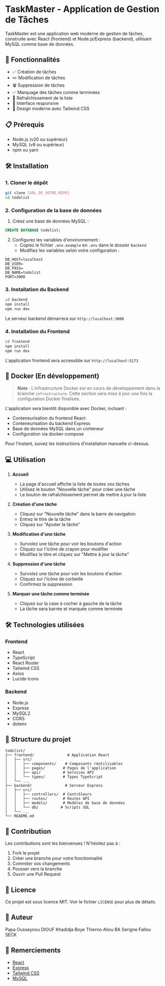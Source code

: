 # TaskMaster - Application de Gestion de Tâches

TaskMaster est une application web moderne de gestion de tâches, construite avec React (frontend) et Node.js/Express (backend), utilisant MySQL comme base de données.

## 🚀 Fonctionnalités

- ✅ Création de tâches
- ✏️ Modification de tâches
- 🗑️ Suppression de tâches
- ✅ Marquage des tâches comme terminées
- 🔄 Rafraîchissement de la liste
- 📱 Interface responsive
- 🎨 Design moderne avec Tailwind CSS

## 📋 Prérequis

- Node.js (v20 ou supérieur)
- MySQL (v8 ou supérieur)
- npm ou yarn

## 🛠️ Installation

### 1. Cloner le dépôt

```bash
git clone [URL_DE_VOTRE_REPO]
cd todolist
```

### 2. Configuration de la base de données

1. Créez une base de données MySQL :

```sql
CREATE DATABASE todolist;
```

2. Configurez les variables d'environnement :
   - Copiez le fichier `.env.example` en `.env` dans le dossier `backend`
   - Modifiez les variables selon votre configuration :

```env
DB_HOST=localhost
DB_USER=
DB_PASS=
DB_NAME=todolist
PORT=3000
```

### 3. Installation du Backend

```bash
cd backend
npm install
npm run dev
```

Le serveur backend démarrera sur `http://localhost:3000`

### 4. Installation du Frontend

```bash
cd frontend
npm install
npm run dev
```

L'application frontend sera accessible sur `http://localhost:5173`

## 🐳 Docker (En développement)

> **Note** : L'infrastructure Docker est en cours de développement dans la branche `infrastructure`.
> Cette section sera mise à jour une fois la configuration Docker finalisée.

L'application sera bientôt disponible avec Docker, incluant :

- Conteneurisation du frontend React
- Conteneurisation du backend Express
- Base de données MySQL dans un conteneur
- Configuration via docker-compose

Pour l'instant, suivez les instructions d'installation manuelle ci-dessus.

## 💻 Utilisation

1. **Accueil**

   - La page d'accueil affiche la liste de toutes vos tâches
   - Utilisez le bouton "Nouvelle tâche" pour créer une tâche
   - Le bouton de rafraîchissement permet de mettre à jour la liste

2. **Création d'une tâche**

   - Cliquez sur "Nouvelle tâche" dans la barre de navigation
   - Entrez le titre de la tâche
   - Cliquez sur "Ajouter la tâche"

3. **Modification d'une tâche**

   - Survolez une tâche pour voir les boutons d'action
   - Cliquez sur l'icône de crayon pour modifier
   - Modifiez le titre et cliquez sur "Mettre à jour la tâche"

4. **Suppression d'une tâche**

   - Survolez une tâche pour voir les boutons d'action
   - Cliquez sur l'icône de corbeille
   - Confirmez la suppression

5. **Marquer une tâche comme terminée**
   - Cliquez sur la case à cocher à gauche de la tâche
   - La tâche sera barrée et marquée comme terminée

## 🛠️ Technologies utilisées

### Frontend

- React
- TypeScript
- React Router
- Tailwind CSS
- Axios
- Lucide Icons

### Backend

- Node.js
- Express
- MySQL2
- CORS
- dotenv

## 📁 Structure du projet

```text
todolist/
├── frontend/               # Application React
│   ├── src/
│   │   ├── components/    # Composants réutilisables
│   │   ├── pages/        # Pages de l'application
│   │   ├── api/          # Services API
│   │   └── types/        # Types TypeScript
│   └── ...
├── backend/               # Serveur Express
│   ├── src/
│   │   ├── controllers/  # Contrôleurs
│   │   ├── routes/       # Routes API
│   │   ├── models/       # Modèles de base de données
│   │   └── db/          # Scripts SQL
│   └── ...
└── README.md
```

## 🤝 Contribution

Les contributions sont les bienvenues ! N'hésitez pas à :

1. Fork le projet
2. Créer une branche pour votre fonctionnalité
3. Commiter vos changements
4. Pousser vers la branche
5. Ouvrir une Pull Request

## 📝 Licence

Ce projet est sous licence MIT. Voir le fichier `LICENSE` pour plus de détails.

## 👥 Auteur

Papa Ousseynou DIOUF
Khadidja Boye
Thierno Aliou BA
Serigne Fallou SECK

## 🙏 Remerciements

- [React](https://reactjs.org/)
- [Express](https://expressjs.com/)
- [Tailwind CSS](https://tailwindcss.com/)
- [MySQL](https://www.mysql.com/)
